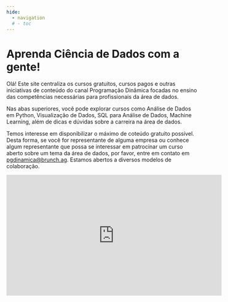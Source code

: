 ```yaml
---
hide:
  - navigation
  # - toc
---
```


# Aprenda Ciência de Dados com a gente!

Olá! Este site centraliza os cursos gratuitos, cursos pagos e outras iniciativas de conteúdo do canal Programação Dinâmica focadas no ensino das competências necessárias para profissionais da área de dados.

Nas abas superiores, você pode explorar cursos como Análise de Dados em Python, Visualização de Dados, SQL para Análise de Dados, Machine Learning, além de dicas e dúvidas sobre a carreira na área de dados.

Temos interesse em disponibilizar o máximo de coteúdo gratuito possível. Desta forma, se você for representante de alguma empresa ou conhece algum representante que possa se interessar em patrocinar um curso aberto sobre um tema da área de dados, por favor, entre em contato em [pgdinamica@brunch.ag](pgdinamica@brunch.ag). Estamos abertos a diversos modelos de colaboração.


<iframe width="560" height="315" src="https://www.youtube.com/embed/zl2c4xfU8ko?si=xBfnRK1xYMMvV3i5" title="YouTube video player" frameborder="0" allow="accelerometer; autoplay; clipboard-write; encrypted-media; gyroscope; picture-in-picture; web-share" allowfullscreen></iframe>